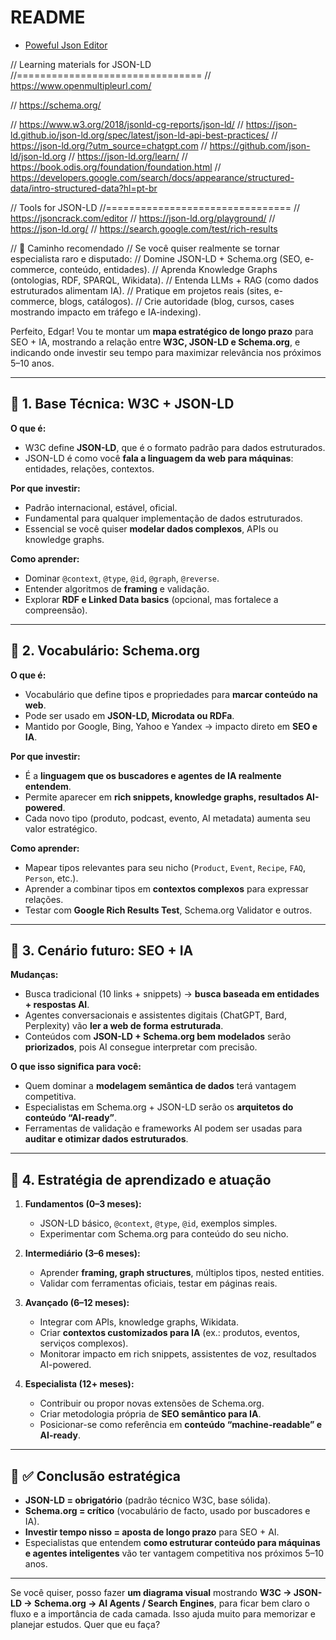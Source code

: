 # README

* [Poweful Json Editor](https://jsoncrack.com/editor)



// Learning materials for JSON-LD
//================================
// https://www.openmultipleurl.com/

// https://schema.org/

// https://www.w3.org/2018/jsonld-cg-reports/json-ld/
// https://json-ld.github.io/json-ld.org/spec/latest/json-ld-api-best-practices/
// https://json-ld.org/?utm_source=chatgpt.com
// https://github.com/json-ld/json-ld.org
// https://json-ld.org/learn/
// https://book.odis.org/foundation/foundation.html
// https://developers.google.com/search/docs/appearance/structured-data/intro-structured-data?hl=pt-br


// Tools for JSON-LD
//================================
// https://jsoncrack.com/editor
// https://json-ld.org/playground/
// https://json-ld.org/
// https://search.google.com/test/rich-results

// 🔹 Caminho recomendado
// Se você quiser realmente se tornar especialista raro e disputado:
// Domine JSON-LD + Schema.org (SEO, e-commerce, conteúdo, entidades).
// Aprenda Knowledge Graphs (ontologias, RDF, SPARQL, Wikidata).
// Entenda LLMs + RAG (como dados estruturados alimentam IA).
// Pratique em projetos reais (sites, e-commerce, blogs, catálogos).
// Crie autoridade (blog, cursos, cases mostrando impacto em tráfego e IA-indexing).



Perfeito, Edgar! Vou te montar um **mapa estratégico de longo prazo** para SEO + IA, mostrando a relação entre **W3C, JSON-LD e Schema.org**, e indicando onde investir seu tempo para maximizar relevância nos próximos 5–10 anos.

---

## 🔹 1. Base Técnica: W3C + JSON-LD

**O que é:**

* W3C define **JSON-LD**, que é o formato padrão para dados estruturados.
* JSON-LD é como você **fala a linguagem da web para máquinas**: entidades, relações, contextos.

**Por que investir:**

* Padrão internacional, estável, oficial.
* Fundamental para qualquer implementação de dados estruturados.
* Essencial se você quiser **modelar dados complexos**, APIs ou knowledge graphs.

**Como aprender:**

* Dominar `@context`, `@type`, `@id`, `@graph`, `@reverse`.
* Entender algoritmos de **framing** e validação.
* Explorar **RDF e Linked Data basics** (opcional, mas fortalece a compreensão).

---

## 🔹 2. Vocabulário: Schema.org

**O que é:**

* Vocabulário que define tipos e propriedades para **marcar conteúdo na web**.
* Pode ser usado em **JSON-LD, Microdata ou RDFa**.
* Mantido por Google, Bing, Yahoo e Yandex → impacto direto em **SEO e IA**.

**Por que investir:**

* É a **linguagem que os buscadores e agentes de IA realmente entendem**.
* Permite aparecer em **rich snippets, knowledge graphs, resultados AI-powered**.
* Cada novo tipo (produto, podcast, evento, AI metadata) aumenta seu valor estratégico.

**Como aprender:**

* Mapear tipos relevantes para seu nicho (`Product`, `Event`, `Recipe`, `FAQ`, `Person`, etc.).
* Aprender a combinar tipos em **contextos complexos** para expressar relações.
* Testar com **Google Rich Results Test**, Schema.org Validator e outros.

---

## 🔹 3. Cenário futuro: SEO + IA

**Mudanças:**

* Busca tradicional (10 links + snippets) → **busca baseada em entidades + respostas AI**.
* Agentes conversacionais e assistentes digitais (ChatGPT, Bard, Perplexity) vão **ler a web de forma estruturada**.
* Conteúdos com **JSON-LD + Schema.org bem modelados** serão **priorizados**, pois AI consegue interpretar com precisão.

**O que isso significa para você:**

* Quem dominar a **modelagem semântica de dados** terá vantagem competitiva.
* Especialistas em Schema.org + JSON-LD serão os **arquitetos do conteúdo “AI-ready”**.
* Ferramentas de validação e frameworks AI podem ser usadas para **auditar e otimizar dados estruturados**.

---

## 🔹 4. Estratégia de aprendizado e atuação

1. **Fundamentos (0–3 meses):**

   * JSON-LD básico, `@context`, `@type`, `@id`, exemplos simples.
   * Experimentar com Schema.org para conteúdo do seu nicho.

2. **Intermediário (3–6 meses):**

   * Aprender **framing, graph structures**, múltiplos tipos, nested entities.
   * Validar com ferramentas oficiais, testar em páginas reais.

3. **Avançado (6–12 meses):**

   * Integrar com APIs, knowledge graphs, Wikidata.
   * Criar **contextos customizados para IA** (ex.: produtos, eventos, serviços complexos).
   * Monitorar impacto em rich snippets, assistentes de voz, resultados AI-powered.

4. **Especialista (12+ meses):**

   * Contribuir ou propor novas extensões de Schema.org.
   * Criar metodologia própria de **SEO semântico para IA**.
   * Posicionar-se como referência em **conteúdo “machine-readable” e AI-ready**.

---

## 🔹 ✅ Conclusão estratégica

* **JSON-LD = obrigatório** (padrão técnico W3C, base sólida).
* **Schema.org = crítico** (vocabulário de facto, usado por buscadores e IA).
* **Investir tempo nisso = aposta de longo prazo** para SEO + AI.
* Especialistas que entendem **como estruturar conteúdo para máquinas e agentes inteligentes** vão ter vantagem competitiva nos próximos 5–10 anos.

---

Se você quiser, posso fazer **um diagrama visual** mostrando **W3C → JSON-LD → Schema.org → AI Agents / Search Engines**, para ficar bem claro o fluxo e a importância de cada camada. Isso ajuda muito para memorizar e planejar estudos. Quer que eu faça?